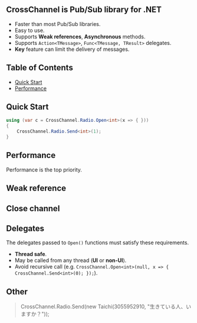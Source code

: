## CrossChannel is Pub/Sub library for .NET



- Faster than most Pub/Sub libraries.
- Easy to use.
- Supports **Weak references**, **Asynchronous** methods.
- Supports `Action<TMessage>`, `Func<TMessage, TResult>` delegates.
- **Key** feature can limit the delivery of messages.



## Table of Contents

- [Quick Start](#quick-start)
- [Performance](#performance)



## Quick Start

```csharp
using (var c = CrossChannel.Radio.Open<int>(x => { }))
{
    CrossChannel.Radio.Send<int>(1);
}
```



## Performance

Performance is the top priority.



## Weak reference





## Close channel





## Delegates

The delegates passed to `Open()` functions must satisfy these requirements.

- **Thread safe**.
- May be called from any thread (**UI** or **non-UI**).
- Avoid recursive call (e.g. `CrossChannel.Open<int>(null, x => { CrossChannel.Send<int>(0); });`).



## Other





> CrossChannel.Radio.Send(new Taichi(3055952910, "生きている人、いますか？"));

